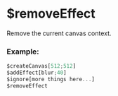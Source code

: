 # $removeEffect
Remove the current canvas context.

### Example:
```js
$createCanvas[512;512]
$addEffect[blur;40]
$ignore[more things here...]
$removeEffect
```
